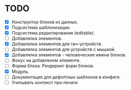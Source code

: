 # TODO

- [x] Конструктор блоков из данных.
- [x] Подсистема шаблонизации.
- [x] Подсистема редактирования (editable).
- [ ] Добавлялка элементов.
- [x] Добавлялка элементов для тач-устройств.
- [ ] Добавлялка элементов для устройств с мышкой.
- [x] Добавлялка элементов - человеческие имена блоков.
- [ ] Фокус на добавленом элементе.
- [ ] Форма блока. Рендеринг форм блоков.
- [x] Модуль.
- [ ] Документация для дефолтных шаблонов в конфиге.
- [ ] Учитывать контекст при печати
